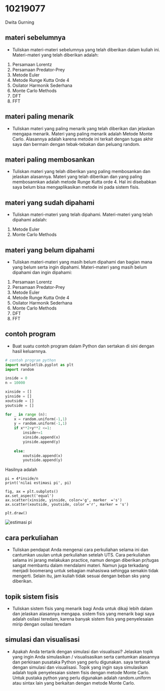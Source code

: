 # 10219077
Dwita Gurning


## materi sebelumnya
+ Tuliskan materi-materi sebelumnya yang telah diberikan dalam kuliah ini.
Materi-materi yang telah diberikan adalah:
1. Persamaan Lorentz
2. Persamaan Predator-Prey
3. Metode Euler
4. Metode Runge Kutta Orde 4
5. Osilator Harmonik Sederhana
6. Monte Carlo Methods
7. DFT
8. FFT

## materi paling menarik
+ Tuliskan materi yang paling menarik yang telah diberikan dan jelaskan mengapa menarik.
Materi yang paling menarik adalah Metode Monte Carlo. Alasannya adalah karena metode ini terkait dengan tugas akhir saya dan bermain dengan tebak-tebakan dan peluang random.


## materi paling membosankan
+ Tuliskan materi yang telah diberikan yang paling membosankan dan jelaskan alasannya.
Materi yang telah diberikan dan yang paling membosannkan adalah metode Runge Kutta orde 4. Hal ini disebabkan saya belum bisa mengaplikasikan metode ini pada sistem fisis.

## materi yang sudah dipahami
+ Tuliskan materi-materi yang telah dipahami.
Materi-materi yang telah dipahami adalah:
1. Metode Euler
2. Monte Carlo Methods



## materi yang belum dipahami
+ Tuliskan materi-materi yang masih belum dipahami dan bagian mana yang belum serta ingin dipahami.
Materi-materi yang masih belum dipahami dan ingin dipahami:
1. Persamaan Lorentz
2. Persamaan Predator-Prey
3. Metode Euler
4. Metode Runge Kutta Orde 4
5. Osilator Harmonik Sederhana
6. Monte Carlo Methods
7. DFT
8. FFT


## contoh program
+ Buat suatu contoh program dalam Python dan sertakan di sini dengan hasil keluarnnya.

```python
# contoh program python
import matplotlib.pyplot as plt
import random

inside = 0
n = 10000

xinside = []
yinside = []
xoutside = []
youtside = []

for _ in range (n):
    x = random.uniform(-1,1)
    y = random.uniform(-1,1)
    if x**2+y**2 <=1:
        inside+=1
        xinside.append(x)
        yinside.append(y)
        
    else:
        xoutside.append(x)
        youtside.append(y)

```

Hasilnya adalah

```
pi = 4*inside/n
print('nilai estimasi pi', pi)

fig, ax = plt.subplots()
ax.set_aspect('equal')
ax.scatter(xinside, yinside, color='g', marker  ='s')
ax.scatter(xoutside, youtside, color ='r', marker = 's')

plt.draw()
```
![estimasi pi](https://user-images.githubusercontent.com/101064593/196593565-ce832ccb-ff0b-43fd-8152-f2d1d6109b51.png)


## cara perkuliahan
+ Tuliskan pendapat Anda mengenai cara perkuliahan selama ini dan cantumkan usulan untuk perkuliahan setelah UTS.
Cara perkuliahan selama ini jarang melakukan practice, namun dengan diberikan pr/tugas sangat membantu dalam mendalami materi. Namun juga terkadang menjadi boomerang untuk sebagian mahasiswa sehingga semakin tidak mengerti. Selain itu, jam kuliah tidak sesuai dengan beban sks yang diberikan.


## topik sistem fisis
+ Tuliskan sistem fisis yang menarik bagi Anda untuk dikaji lebih dalam dan jelaskan alasannya mengapa.
sistem fisis yang menarik bagi saya adalah osilasi teredam, karena banyak sistem fisis yang penyelesaian mirip dengan osilasi teredam


## simulasi dan visualisasi
+ Apakah Anda tertarik dengan simulasi dan visualisasi? Jelaskan topik yang ingin Anda simulasikan / visualisasikan serta cantumkan alasannya dan perkiraan pusataka Python yang perlu digunakan.
saya tertaruk dengan simulasi dan visualisasi. Topik yang ingin saya simulasikan adalah topik penyelesaian sistem fisis dengan metode Monte Carlo. Untuk pustaka python yang perlu digunakan adalah random.uniform atau sintax lain yang berkaitan dengan metode Monte Carlo.
